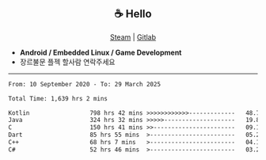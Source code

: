 <h2 align="center"> ☕ Hello </h2>

<p align="center">
  <a href="https://steamcommunity.com/id/Niforances/">Steam</a> |
  <a href="https://gitlab.com/niforances">Gitlab</a>
</p>

 - **Android / Embedded Linux / Game Development**
 - 장르불문 플젝 할사람 연락주세요

------

<!--START_SECTION:waka-->

```txt
From: 10 September 2020 - To: 29 March 2025

Total Time: 1,639 hrs 2 mins

Kotlin                 798 hrs 42 mins >>>>>>>>>>>>-------------   48.73 %
Java                   324 hrs 32 mins >>>>>--------------------   19.80 %
C                      150 hrs 41 mins >>-----------------------   09.19 %
Dart                   85 hrs 55 mins  >------------------------   05.24 %
C++                    68 hrs 7 mins   >------------------------   04.16 %
C#                     52 hrs 46 mins  >------------------------   03.22 %
```

<!--END_SECTION:waka-->
